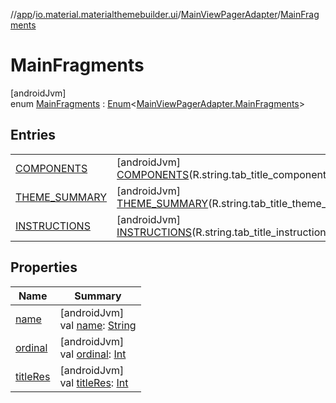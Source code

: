 //[app](../../../../index.md)/[io.material.materialthemebuilder.ui](../../index.md)/[MainViewPagerAdapter](../index.md)/[MainFragments](index.md)

# MainFragments

[androidJvm]\
enum [MainFragments](index.md) : [Enum](https://kotlinlang.org/api/latest/jvm/stdlib/kotlin/-enum/index.html)&lt;[MainViewPagerAdapter.MainFragments](index.md)&gt;

## Entries

| | |
|---|---|
| [COMPONENTS](-c-o-m-p-o-n-e-n-t-s/index.md) | [androidJvm]<br>[COMPONENTS](-c-o-m-p-o-n-e-n-t-s/index.md)(R.string.tab_title_components) |
| [THEME_SUMMARY](-t-h-e-m-e_-s-u-m-m-a-r-y/index.md) | [androidJvm]<br>[THEME_SUMMARY](-t-h-e-m-e_-s-u-m-m-a-r-y/index.md)(R.string.tab_title_theme_summary) |
| [INSTRUCTIONS](-i-n-s-t-r-u-c-t-i-o-n-s/index.md) | [androidJvm]<br>[INSTRUCTIONS](-i-n-s-t-r-u-c-t-i-o-n-s/index.md)(R.string.tab_title_instructions) |

## Properties

| Name | Summary |
|---|---|
| [name](../../../io.material.materialthemebuilder.ui.themesummary/-subsystem/-c-o-l-o-r/index.md#-372974862%2FProperties%2F-912451524) | [androidJvm]<br>val [name](../../../io.material.materialthemebuilder.ui.themesummary/-subsystem/-c-o-l-o-r/index.md#-372974862%2FProperties%2F-912451524): [String](https://kotlinlang.org/api/latest/jvm/stdlib/kotlin/-string/index.html) |
| [ordinal](../../../io.material.materialthemebuilder.ui.themesummary/-subsystem/-c-o-l-o-r/index.md#-739389684%2FProperties%2F-912451524) | [androidJvm]<br>val [ordinal](../../../io.material.materialthemebuilder.ui.themesummary/-subsystem/-c-o-l-o-r/index.md#-739389684%2FProperties%2F-912451524): [Int](https://kotlinlang.org/api/latest/jvm/stdlib/kotlin/-int/index.html) |
| [titleRes](title-res.md) | [androidJvm]<br>val [titleRes](title-res.md): [Int](https://kotlinlang.org/api/latest/jvm/stdlib/kotlin/-int/index.html) |
